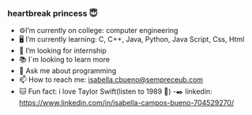 ### heartbreak princess 😇

- ⚙️I’m currently on college: computer engineering
- 🖥️ I’m currently learning: C, C++, Java, Python, Java Script, Css, Html
- 💼 I’m looking for internship
- 📚 I´m looking to learn more
- 💬 Ask me about programming 
- 📫 How to reach me: isabella.cbueno@sempreceub.com
- 🐱 Fun fact: i love Taylor Swift(listen to 1989 🩵)
-✒️ linkedin: https://www.linkedin.com/in/isabella-campos-bueno-704529270/
